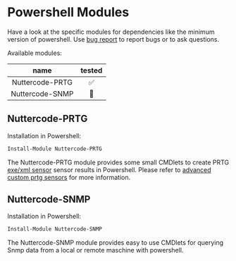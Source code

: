 # Powershell Modules

Have a look at the specific modules for dependencies like the minimum version of powershell. Use [bug report](https://github.com/johanneslatzel/powershellmodules/issues/new?assignees=&labels=&template=bug_report.md&title=) to report bugs or to ask questions.

Available modules:

| name | tested |
| :-: | :-: |
| Nuttercode-PRTG | ✅ |
| Nuttercode-SNMP | 🔴 |

## Nuttercode-PRTG

Installation in Powershell:
```powershell
Install-Module Nuttercode-PRTG
```


The Nuttercode-PRTG module provides some small CMDlets to create PRTG [exe/xml sensor](https://www.paessler.com/manuals/prtg/custom_sensors#exe_script) sensor results in Powershell. Please refer to [advanced custom prtg sensors](https://www.paessler.com/manuals/prtg/exe_script_advanced_sensor) for more information.

## Nuttercode-SNMP

Installation in Powershell:
```powershell
Install-Module Nuttercode-SNMP
```

The Nuttercode-SNMP module provides easy to use CMDlets for querying Snmp data from a local or remote maschine with powershell.
